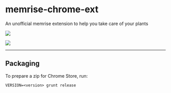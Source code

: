 memrise-chrome-ext
==================

An unofficial memrise extension to help you take care of your plants

![](https://raw.github.com/raneksi/memrise-chrome-ext/gh-pages/memrise-button.png)

![](https://raw.github.com/raneksi/memrise-chrome-ext/gh-pages/options.png)

---

## Packaging

To prepare a zip for Chrome Store, run:

	VERSION=<version> grunt release
